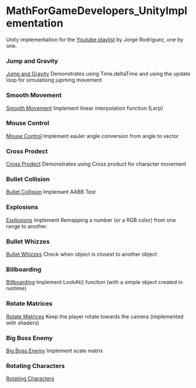 # MathForGameDevelopers_UnityImplementation

Unity implementation for the [Youtube playlist](https://www.youtube.com/playlist?list=PLW3Zl3wyJwWOpdhYedlD-yCB7WQoHf-My) by Jorge Rodriguez, one by one. 

### Jump and Gravity
[Jump and Gravity](/Assets/1%20jump%20and%20Gravity/) Demonstrates using Time.deltaTime and using the update loop for simulationg jupming movement


### Smooth Movement
[Smooth Movement](/Assets/2%20Smooth%20Movement/) Implement linear interpolation function (Lerp)

### Mouse Control
[Mouse Control](/Assets/3%20Mouse%20Control/) Implement eauler angle conversion from angle to vector


### Cross Prodect
[Cross Prodect](/Assets/4%20Cross%20Prodect/) Demonstrates using Cross product for character movement


### Bullet Collision
[Bullet Collision](/Assets/5%20Bullet%20Collision/) Implemant AABB Test

### Explosions
[Explosions](/Assets/6%20Explosions/) Implement Remapping a number (or a RGB color) from one range to another. 

### Bullet Whizzes
[Bullet Whizzes](/Assets/7%20Bullet%20Whizzes/) Check when object is closest to another object

### Billboarding
[Billboarding](/Assets/8%20Billboarding/) Implement LookAt() function (with a simple object created in runtime)

### Rotate Matrices
[Rotate Matrices](/Assets/9%20Rotate%20Matrices/) Keep the player rotate towards the camera (implemented with shaders)

### Big Boss Enemy
[Big Boss Enemy](/Assets/10%20Big%20Boss%20Enemy) Implement scale matrix

### Rotating Characters
[Rotating Characters](/Assets/11%20Rotating%20Characters)
